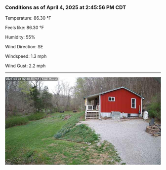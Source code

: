 ### Conditions as of April 4, 2025 at 2:45:56 PM CDT 

Temperature: 86.30 &deg;F

Feels like: 86.30 &deg;F

Humidity: 55%

Wind Direction: SE

Windspeed: 1.3 mph

Wind Gust: 2.2 mph

---

<img src="./images/latest.jpeg"/>

